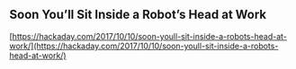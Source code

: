 ## Soon You’ll Sit Inside a Robot’s Head at Work
  
  [https://hackaday.com/2017/10/10/soon-youll-sit-inside-a-robots-head-at-work/](https://hackaday.com/2017/10/10/soon-youll-sit-inside-a-robots-head-at-work/)